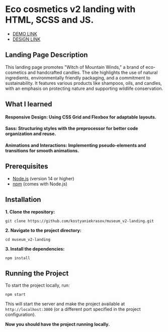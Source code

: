 # Eco cosmetics v2 landing with HTML, SCSS and JS.

- [DEMO LINK](https://kostyaniekrasov.github.io/eco_cosmetics-landing/)
- [DESIGN LINK](https://www.figma.com/design/Fz588JKGuPS2Bk21De4KE5/Brand-of-eco-cosmetics-_FE-students?node-id=21779-631&t=Es9LUF0Eb82GriKC-0)

## Landing Page Description
This landing page promotes "Witch of Mountain Winds," a brand of eco-cosmetics and handcrafted candles. 
The site highlights the use of natural ingredients, environmentally friendly packaging, and a commitment to sustainability. 
It features various products like shampoos, oils, and candles, with an emphasis on protecting nature and supporting wildlife conservation.

## What I learned
 #### Responsive Design: Using CSS Grid and Flexbox for adaptable layouts.
 #### Sass: Structuring styles with the preprocessor for better code organization and reuse.
 #### Animations and Interactions: Implementing pseudo-elements and transitions for smooth animations.

## Prerequisites

- [Node.js](https://nodejs.org/) (version 14 or higher)
- [npm](https://www.npmjs.com/) (comes with Node.js)

## Installation

**1. Clone the repository:**
```
git clone https://github.com/kostyaniekrasov/museum_v2-landing.git
```

**2. Navigate to the project directory:**
```
cd museum_v2-landing
```
**3. Install the dependencies:**
```
npm install
```
## Running the Project

To start the project locally, run:
```
npm start
```

This will start the server and make the project available at `http://localhost:3000` (or a different port specified in the project configuration).

**Now you should have the project running locally.**
